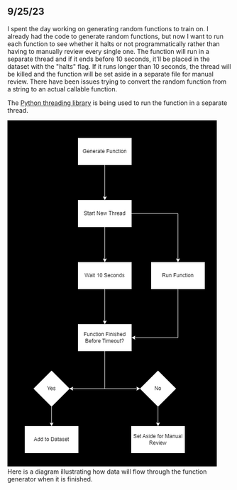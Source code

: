 ## 9/25/23

I spent the day working on generating random functions to train on. I already had the code to generate random functions, but now I want to run each function to see whether it halts or not programmatically rather than having to manually review every single one. The function will run in a separate thread and if it ends before 10 seconds, it'll be placed in the dataset with the "halts" flag. If it runs longer than 10 seconds, the thread will be killed and the function will be set aside in a separate file for manual review. There have been issues trying to convert the random function from a string to an actual callable function.

The [Python threading library](https://docs.python.org/3/library/threading.html) is being used to run the function in a separate thread.

![Function Flow](function_flow.png)
Here is a diagram illustrating how data will flow through the function generator when it is finished.